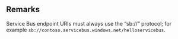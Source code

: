 ## Remarks  
 Service Bus endpoint URIs must always use the “sb://” protocol; for example `sb://contoso.servicebus.windows.net/helloservicebus`.